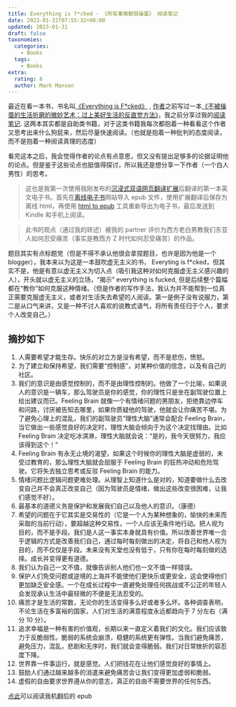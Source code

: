 ```yaml
---
title: Everything is f*cked - 《所有事情都很操蛋》 阅读笔记
date: 2023-01-31T07:55:32+08:00
updated: 2023-01-31
draft: false
taxonomies:
  categories:
    - Books
  tags:
    - Books
extra:
  rating: 6
  author: Mark Manson
---
```


最近在看一本书，书名叫[《Everything is F\*cked》](https://en.wikipedia.org/wiki/Everything_Is_F*cked) , [作者](https://en.wikipedia.org/wiki/Mark_Manson)之前写过一本[《不被操蛋的生活折磨的微妙艺术：过上美好生活的反直觉方法》](https://en.wikipedia.org/wiki/The_Subtle_Art_of_Not_Giving_a_F*ck)，我之前分享过我的[阅读笔记](https://www.owenyoung.com/blog/books/the-subtle-art-of-not-giving-a-fuck/). 这两本其实都是自助类书籍，对于这类书籍我每次都抱着一种看看这个作者又思考出来什么狗屁来，然后尽量快速阅读。（也就是抱着一种批判的态度阅读，而不是抱着一种阅读真理的态度）

看完这本之后，我会觉得作者的论点有点意思，但又没有提出足够多的论据证明他的论点。但是鉴于这些论点也挺值得探讨，所以我还是想分享一下作者（一个白人男性）的思考。

> 这也是我第一次使用我刚发布的[沉浸式双语网页翻译扩展](https://immersive-translate.owenyoung.com/)后翻译的第一本英文电子书。首先在[离线电子书](1paragraph.app/)网站导入 epub 文件，使用扩展翻译后保存为离线 html，再使用 [html to epub](https://www.onlineconverter.com/html-to-epub) 工具重新导出为电子书，最后发送到 Kindle 和手机上阅读。

> 此书的观点（通过我的转述）被我的 partner 评价为西方老白男教我们东亚人如何忍受痛苦（事实是教西方 Z 时代如何忍受痛苦）的作品。

<!-- more -->

题目其实有点标题党（但是不得不承认他很会拿捏题目，也许是因为他是一个 blogger），我本来以为这是一本鼓吹虚无主义的书， Everyting is f\*cked，但其实不是，他是有意以虚无主义为切入点（吸引我这种对如何克服虚无主义感兴趣的人），开头就以虚无主义的立场，“揭示” everything is fucked, 但是后续整个篇幅都在“教你”如何克服这种情绪。（但是作者的写作手法，我认为并不能帮到一位真正需要克服虚无主义，或者对生活失去希望的人阅读。第一是例子没有说服力，第二是从口气来讲，又是一种不讨人喜欢的说教式语气，将所有责任归于个人，要求个人改变自己。）

## 摘抄如下

1. 人需要希望才能生存。快乐的对立方是没有希望，而不是悲伤，愤怒。
1. 为了建立和保持希望，我们需要“控制感”，对某种价值的信念，以及有自己的社区。
1. 我们的意识是由感觉控制的，而不是由理性控制的。他做了一个比喻，如果说人的意识是一辆车，那么驾驶员是你的感觉，你的理性只是坐在副驾驶位置上给出建议而已。Feeling Brain 就像一个有情绪问题的男朋友，拒绝靠边停车和问路，讨厌被告知去哪里，如果你质疑他的驾驶，他就会让你痛苦不堪。为了避免心理上的混乱，我们的副驾驶员“理性大脑”通常会配合 Feeling Brain，当它做出一些感觉良好的决定时，理性大脑会倾向于为这个决定找理由。比如 Feeling Brain 决定吃冰淇淋，理性大脑就会说：“是的，我今天很努力，我应该得到这个！”
1. Feeling Brain 有永无止境的渴望，如果这个时候你的理性大脑是虚弱的，未受过教育的，那么理性大脑就会屈服于 Feeling Brain 的狂热冲动和危险驾驶。它将失去独立思考或反驳 Feeling Brain 的能力。
1. 情绪问题比逻辑问题更难处理。从理智上知道什么是对的，知道要做什么去改变自己并不会真正改变自己（因为驾驶员是情绪，做出这些改变很困难，让我们感觉不好）。
1. 最基本的道德义务是保护和发展我们自己以及他人的意识。（康德）
1. 希望的问题在于它其实是交易性的（它是一个人为某种想象的，愉快的未来而采取的当前行动），要超越这种交易性，一个人应该无条件地行动。把人视为目的，而不是手段。我们是人这一事实本身就具有价值。所以改善世界唯一合乎逻辑的方式是改善我们自己，通过每时每刻做出的决定，将自己和他人视为目的，而不仅仅是手段。未来没有天堂也没有低于，只有你在每时每刻做的选择。成长并变得更有道德。
1. 我们认为自己一文不值，就像告诉别人他们也一文不值一样错误。
1. 保护人们免受问题或逆境的上海并不能使他们更快乐或更安全，这会使得他们更加缺乏安全感。一个在成长过程中一直避免处理任何挑战或不公正的年轻人会发现承认生活中最轻微的不便是无法忍受的。
1. 痛苦才是生活的常数，无论你的生活变得多么好或者多么坏。各种调查表明，不论生活在多富裕的国家，人们对生活的满意程度永远都趋向于 7 分左右（满分 10 分）。
1. 追求幸福是一种有害的价值观，长期以来一直定义着我们的文化。我们应该致力于反脆弱性。脆弱的系统会崩溃，稳健的系统更有弹性。当我们避免痛苦，避免压力，混乱，悲剧和无序时，我们就会变得脆弱。我们对日常挫折的容忍度下降。
1. 世界靠一件事运行，就是感觉。人们把钱花在让他们感觉良好的事情上。
1. 鼓励人们通过越来越多的消遣来避免痛苦会让我们变得更加虚弱和脆弱。
1. 虚假的自由要求世界遵从你的意志，真正的自由不需要世界的任何东西。

[点此](https://github.com/theowenyoung/blog/releases/download/book/everythingfucked.epub)可以阅读我机翻后的 epub
